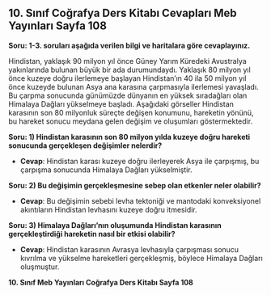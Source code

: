 ## 10. Sınıf Coğrafya Ders Kitabı Cevapları Meb Yayınları Sayfa 108

**Soru: 1-3. soruları aşağıda verilen bilgi ve haritalara göre cevaplayınız.**

Hindistan, yaklaşık 90 milyon yıl önce Güney Yarım Küredeki Avustralya yakınlarında bulunan büyük bir ada durumundaydı. Yaklaşık 80 milyon yıl önce kuzeye doğru ilerlemeye başlayan Hindistan’ın 40 ila 50 milyon yıl önce kuzeyde bulunan Asya ana karasına çarpmasıyla ilerlemesi yavaşladı. Bu çarpma sonucunda günümüzde dünyanın en yüksek sıradağları olan Himalaya Dağları yükselmeye başladı. Aşağıdaki görseller Hindistan karasının son 80 milyonluk süreçte değişen konumunu, hareketin yönünü, bu hareket sonucu meydana gelen değişim ve oluşumları göstermektedir.

**Soru: 1) Hindistan karasının son 80 milyon yılda kuzeye doğru hareketi sonucunda gerçekleşen değişimler nelerdir?**

* **Cevap**: Hindistan karası kuzeye doğru ilerleyerek Asya ile çarpışmış, bu çarpışma sonucunda Himalaya Dağları yükselmiştir.

**Soru: 2) Bu değişimin gerçekleşmesine sebep olan etkenler neler olabilir?**

* **Cevap**: Bu değişimin sebebi levha tektoniği ve mantodaki konveksiyonel akıntıların Hindistan levhasını kuzeye doğru itmesidir.

**Soru: 3) Himalaya Dağları’nın oluşumunda Hindistan karasının gerçekleştirdiği hareketin nasıl bir etkisi olabilir?**

* **Cevap**: Hindistan karasının Avrasya levhasıyla çarpışması sonucu kıvrılma ve yükselme hareketleri gerçekleşmiş, böylece Himalaya Dağları oluşmuştur.

**10. Sınıf Meb Yayınları Coğrafya Ders Kitabı Sayfa 108**